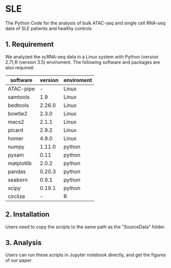 # SLE

The Python Code for the analysis of bulk ATAC-seq and single cell RNA-seq data of SLE patients and healthy controls

## 1. Requirement

We analyzed the scRNA-seq data in a Linux system with Python (version 2.7),R (version 3.5) enviroment. The following software and packages are also required:

software|version|enviroment
-|-|-
ATAC-pipe|-|Linux
samtools|1.9|Linux
bedtools|2.26.0|Linux
bowtie2|2.3.0|Linux
macs2|2.1.1|Linux
picard|2.9.2|Linux
homer|4.9.0|Linux
numpy|1.11.0|python
pysam|0.11|python 
matplotlib|2.0.2|python 
pandas|0.20.3|python
seaborn|0.9.1|python
scipy|0.19.1|python
circlize|-|R



## 2. Installation

Users need to copy the scripts to the same path as the "SourceData" folder.


## 3. Analysis
Users can run these scripts in Jupyter notebook directly, and get the figures of our paper.
